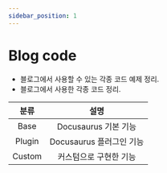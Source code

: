 ```yaml
---
sidebar_position: 1
---
```

# Blog code
* 블로그에서 사용할 수 있는 각종 코드 예제 정리.
* 블로그에서 사용한 각종 코드 정리.  

|분류|설명|
|:-:|:-:|
|Base|Docusaurus 기본 기능|
|Plugin|Docusaurus 플러그인 기능|
|Custom|커스텀으로 구현한 기능|
